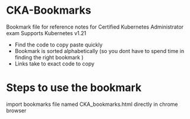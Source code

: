 # CKA-Bookmarks
Bookmark file for reference notes for Certified Kubernetes Administrator exam Supports Kubernetes v1.21
- Find the code to copy paste quickly
- Bookmark is sorted alphabetically (so you dont have to spend time in finding the right bookmark )
- Links take to exact code to copy


# Steps to use the bookmark

import bookmarks file named CKA_bookmarks.html directly in chrome browser

